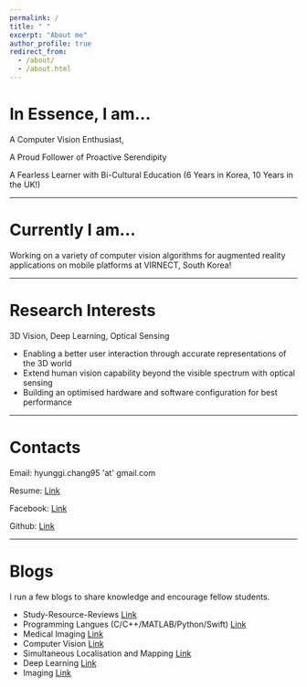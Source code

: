 ```yaml
---
permalink: /
title: " "
excerpt: "About me"
author_profile: true
redirect_from: 
  - /about/
  - /about.html
---
```


In Essence, I am...
====

A Computer Vision Enthusiast,

A Proud Follower of Proactive Serendipity

A Fearless Learner with Bi-Cultural Education (6 Years in Korea, 10 Years in the UK!)

-------------------------------------------------

Currently I am...
====

Working on a variety of computer vision algorithms for augmented reality applications on mobile platforms at VIRNECT, South Korea!

------------------------------------------

Research Interests
====

3D Vision, Deep Learning, Optical Sensing

- Enabling a better user interaction through accurate representations of the 3D world
- Extend human vision capability beyond the visible spectrum with optical sensing
- Building an optimised hardware and software configuration for best performance



------------------------------------------

Contacts
=====

Email: hyunggi.chang95 'at' gmail.com


Resume: [Link](https://github.com/changh95/resume/raw/master/resume.pdf)


Facebook: [Link](https://www.facebook.com/harry.chang.982)


Github: [Link](https://github.com/changh95)

--------------------------------------------

Blogs
====

I run a few blogs to share knowledge and encourage fellow students.

* Study-Resource-Reviews [Link](https://github.com/changh95/Study-Resources-Review)
* Programming Langues (C/C++/MATLAB/Python/Swift) [Link](https://www.notion.so/torchvision/Programming-85cf52feefc04ad699f9b4dffaff09ba)
* Medical Imaging [Link](https://www.notion.so/torchvision/Image-Guided-Intervention-3332dcdfa0a64dc8b649f798ac3294c9)
* Computer Vision [Link](https://www.notion.so/torchvision/Computer-Vision-bdc861158e7242e4a002c724bde93a20)
* Simultaneous Localisation and Mapping [Link](https://www.notion.so/torchvision/Simultaneous-Localisation-and-Mapping-SLAM-b2112ee8356d409fa04e956f4a36e3e7)
* Deep Learning [Link](https://www.notion.so/torchvision/Machine-Learning-Deep-Learning-638c9fbef8e849c092c3c39833a448d7)
* Imaging [Link](https://www.notion.so/torchvision/Imaging-3596b36052ad461492c582d5fc211a65)
